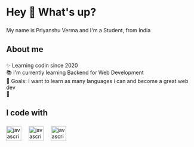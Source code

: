 <h1 align="left">Hey 👋 What's up?</h1>

###

<p align="left">My name is Priyanshu Verma and I'm a Student, from India</p>

###

<h2 align="left">About me</h2>

###

<p align="left">✨ Learning codin since 2020<br>📚 I'm currently learning Backend for Web Development<br>🎯 Goals: I want to learn as many languages i can and become  a great web dev<br>🎲</p>

###

<h2 align="left">I code with</h2>

###

<div align="left">
  <img src="https://cdn.jsdelivr.net/gh/devicons/devicon/icons/javascript/javascript-original.svg" height="40" alt="javascript logo"  />
  <img width="12" />
  <img src="https://cdn.jsdelivr.net/gh/devicons/devicon/icons/python/python-original.svg" height="40" alt="javascript logo"  />
  <img width="12" />
  <img src="https://cdn.jsdelivr.net/gh/devicons/devicon/icons/java/java-original.svg" height="40" alt="javascript logo"  />
  <img width="12" />
</div>

###
